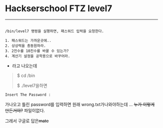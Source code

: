 # Hackserschool FTZ level7
---

~~~

/bin/level7 명령을 실행하면, 패스워드 입력을 요청한다.

1. 패스워드는 가까운곳에..
2. 상상력을 총동원하라.
3. 2진수를 10진수를 바꿀 수 있는가?
4. 계산기 설정을 공학용으로 바꾸어라.
~~~

- 라고 나오는데 

>$ cd /bin
>
>$ ./level7을하면
~~~
Insert The Password :
~~~
가나오고 틀린 password를 입력하면 원래 wrong.txt가나와야하는데 ... 
~~누가 이렇게 만든거야?~~
파일이없다.

그레서 구글로 
답은~~~~mate~~~~